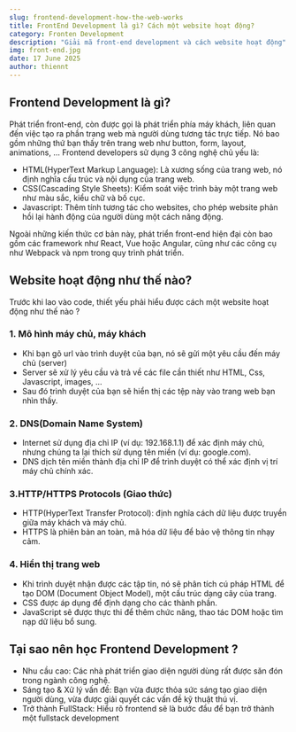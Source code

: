 ```yaml
---
slug: frontend-development-how-the-web-works
title: FrontEnd Development là gì? Cách một website hoạt động?
category: Fronten Development
description: "Giải mã front-end development và cách website hoạt động"
img: front-end.jpg
date: 17 June 2025
author: thiennt
---
```


## Frontend Development là gì?

Phát triển front-end, còn được gọi là phát triển phía máy khách, liên quan đến việc tạo ra phần trang web mà người dùng tương tác trực tiếp. Nó bao gồm những thứ bạn thấy trên trang web như button, form, layout, animations, ... Frontend developers sử dụng 3 công nghệ chủ yếu là:

- HTML(HyperText Markup Language): Là xương sống của trang web, nó định nghĩa cấu trúc và nội dụng của trang web.
- CSS(Cascading Style Sheets): Kiểm soát việc trình bày một trang web như màu sắc, kiểu chữ và bố cục.
- Javascript: Thêm tính tương tác cho websites, cho phép website phản hồi lại hành động của người dùng một cách năng động.

Ngoài những kiến ​​thức cơ bản này, phát triển front-end hiện đại còn bao gồm các framework như React, Vue hoặc Angular, cũng như các công cụ như Webpack và npm trong quy trình phát triển.

## Website hoạt động như thế nào?

Trước khi lao vào code, thiết yếu phải hiểu được cách một website hoạt động như thế nào ?

### 1. Mô hình máy chủ, máy khách

- Khi bạn gõ url vào trình duyệt của bạn, nó sẽ gửi một yêu cầu đến máy chủ (server)
- Server sẽ xử lý yêu cầu và trả về các file cần thiết như HTML, Css, Javascript, images, ...
- Sau đó trình duyệt của bạn sẽ hiển thị các tệp này vào trang web bạn nhìn thấy.

### 2. DNS(Domain Name System)

- Internet sử dụng địa chỉ IP (ví dụ: 192.168.1.1) để xác định máy chủ, nhưng chúng ta lại thích sử dụng tên miền (ví dụ: google.com).
- DNS dịch tên miền thành địa chỉ IP để trình duyệt có thể xác định vị trí máy chủ chính xác.

### 3.HTTP/HTTPS Protocols (Giao thức)

- HTTP(HyperText Transfer Protocol): định nghĩa cách dữ liệu được truyền giữa máy khách và máy chủ.
- HTTPS là phiên bản an toàn, mã hóa dữ liệu để bảo vệ thông tin nhạy cảm.

### 4. Hiển thị trang web

- Khi trình duyệt nhận được các tập tin, nó sẽ phân tích cú pháp HTML để tạo DOM (Document Object Model), một cấu trúc dạng cây của trang.
- CSS được áp dụng để định dạng cho các thành phần.
- JavaScript sẽ được thực thi để thêm chức năng, thao tác DOM hoặc tìm nạp dữ liệu bổ sung.

## Tại sao nên học Frontend Development ?

- Nhu cầu cao: Các nhà phát triển giao diện người dùng rất được săn đón trong ngành công nghệ.
- Sáng tạo & Xử lý vấn đề: Bạn vừa được thỏa sức sáng tạo giao diện người dùng, vừa được giải quyết các vấn đề kỹ thuật thú vị.
- Trở thành FullStack: Hiểu rõ frontend sẽ là bước đầu để bạn trở thành một fullstack development
